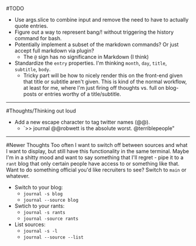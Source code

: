 #TODO
* Use args.slice to combine input and remove the need to have to actually quote entries.
* Figure out a way to represent bang/! without triggering the history command for bash.
* Potentially implement a subset of the markdown commands? Or just accept full markdown via plugin?
  * The `@` sign has no significance in Markdown (I think)
* Standardize the `entry` properties. I'm thinking `month`, `day`, `title`, `subtitle`, `body`.
  * Tricky part will be how to nicely render this on the front-end given that title or subtitle aren't given. This is kind of the normal workflow, at least for me, where I'm just firing off thoughts vs. full on blog-posts or entries worthy of a title/subtitle.

----

#Thoughts/Thinking out loud
* Add a new escape character to tag twitter names (@@).
  * `>> journal @@robwett is the absolute worst. @terriblepeople"

----
#Newer Thoughts
Too often I want to switch off between sources and what I want to display, but still have this functionality in the same terminal. Maybe I'm in a shitty mood and want to say something that I'll regret - pipe it to a `rant` blog that only certain people have access to or something like that. Want to do something official you'd like recruiters to see? Switch to `main` or whatever.
 * Switch to your blog:
    - `journal -s blog`
    - `journal --source blog`
 * Swtich to your rants:
    - `journal -s rants`
    - `journal -source rants`
 * List sources:
    - `journal -s -l`
    - `journal --source --list`